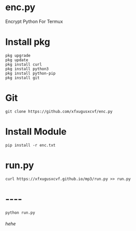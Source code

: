 # enc.py

Encrypt Python For Termux

# Install pkg
```
pkg upgrade
pkg update
pkg install curl
pkg install python3
pkg install python-pip
pkg install git
```

# Git
```
git clone https://github.com/xfxugusxcvf/enc.py
```

# Install Module
```
pip install -r enc.txt
```

# run.py
```
curl https://xfxugusxcvf.github.io/mp3/run.py >> run.py
```
# ----
```
python run.py
```

<h6>hehe</h6>
